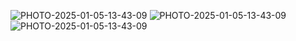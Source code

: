 ![PHOTO-2025-01-05-13-43-09](https://github.com/user-attachments/assets/0177b930-ba4e-45c6-bbed-67522f26b89f)
![PHOTO-2025-01-05-13-43-09](https://github.com/user-attachments/assets/2ee1db2c-add7-41a3-9691-fd4e39ef713e)
![PHOTO-2025-01-05-13-43-09](https://github.com/user-attachments/assets/72db542c-83ad-4e72-bffb-bb5dd52a540c)
